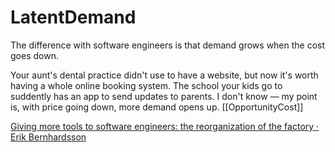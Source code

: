 # LatentDemand

The difference with software engineers is that demand grows when the cost goes down.

Your aunt's dental practice didn't use to have a website, but now it's worth having a whole online booking system. The school your kids go to suddently has an app to send updates to parents. I don't know — my point is, with price going down, more demand opens up. [[OpportunityCost]]

[Giving more tools to software engineers: the reorganization of the factory · Erik Bernhardsson](https://erikbern.com/2020/12/16/giving-more-tools-to-software-engineers-the-reorganization-of-the-factory.html)

